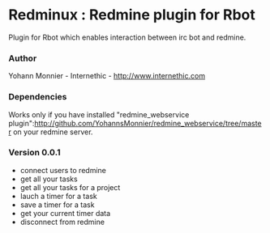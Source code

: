 Redminux : Redmine plugin for Rbot
=================================

Plugin for Rbot which enables interaction between irc bot and redmine.

### Author

Yohann Monnier - Internethic - http://www.internethic.com


### Dependencies

Works only if you have installed "redmine_webservice plugin":http://github.com/YohannsMonnier/redmine_webservice/tree/master  on your redmine server.

### Version 0.0.1

- connect users to redmine
- get all your tasks
- get all your tasks for a project
- lauch a timer for a task
- save a timer for a task
- get your current timer data
- disconnect from redmine
